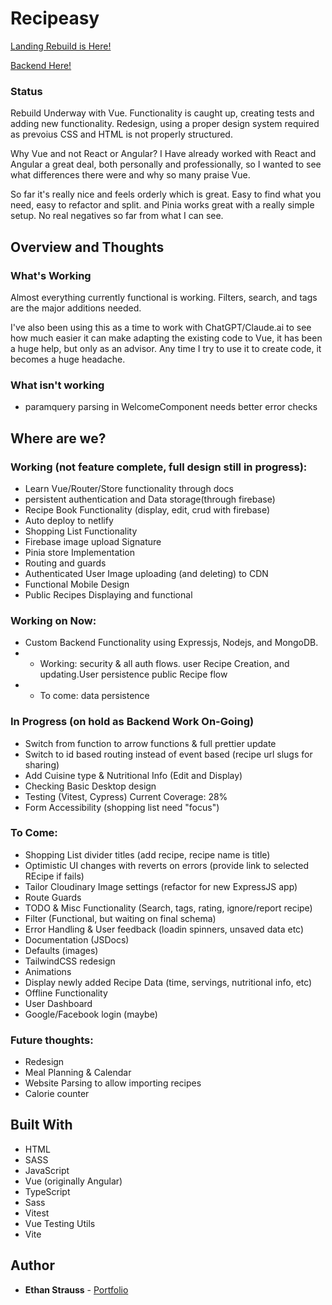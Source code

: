 # Recipeasy

[Landing Rebuild is Here!](https://stupefied-morse-5e1233.netlify.com/)

[Backend Here!](https://github.com/dotEthan/Recipeasy-backend)

### Status

Rebuild Underway with Vue. Functionality is caught up, creating tests and adding new functionality. Redesign, using a proper design system required as prevoius CSS and HTML is not properly structured. 

Why Vue and not React or Angular? I Have already worked with React and Angular a great deal, both personally and professionally, so I wanted to see what differences there were and why so many praise Vue. 

So far it's really nice and feels orderly which is great. Easy to find what you need, easy to refactor and split. and Pinia works great with a really simple setup. No real negatives so far from what I can see.

## Overview and Thoughts

### What's Working

Almost everything currently functional is working. Filters, search, and tags are the major additions needed.

I've also been using this as a time to work with ChatGPT/Claude.ai to see how much easier it can make adapting the existing code to Vue, it has been a huge help, but only as an advisor. Any time I try to use it to create code, it becomes a huge headache.

### What isn't working

- paramquery parsing in WelcomeComponent needs better error checks

## Where are we?

### Working (not feature complete, full design still in progress):

- Learn Vue/Router/Store functionality through docs
- persistent authentication and Data storage(through firebase)
- Recipe Book Functionality (display, edit, crud with firebase)
- Auto deploy to netlify
- Shopping List Functionality
- Firebase image upload Signature
- Pinia store Implementation
- Routing and guards
- Authenticated User Image uploading (and deleting) to CDN
- Functional Mobile Design
- Public Recipes Displaying and functional

### Working on Now:

- Custom Backend Functionality using Expressjs, Nodejs, and MongoDB.
- - Working: security & all auth flows. user Recipe Creation, and updating.User persistence public Recipe flow
- - To come: data persistence

### In Progress (on hold as Backend Work On-Going)

- Switch from function to arrow functions & full prettier update
- Switch to id based routing instead of event based (recipe url slugs for sharing)
- Add Cuisine type & Nutritional Info (Edit and Display)
- Checking Basic Desktop design
- Testing (Vitest, Cypress) Current Coverage: 28%
- Form Accessibility (shopping list need "focus")

### To Come:

- Shopping List divider titles (add recipe, recipe name is title)
- Optimistic UI changes with reverts on errors (provide link to selected REcipe if fails)
- Tailor Cloudinary Image settings (refactor for new ExpressJS app)
- Route Guards
- TODO & Misc Functionality (Search, tags, rating, ignore/report recipe)
- Filter (Functional, but waiting on final schema)
- Error Handling & User feedback (loadin spinners, unsaved data etc)
- Documentation (JSDocs)
- Defaults (images)
- TailwindCSS redesign
- Animations
- Display newly added Recipe Data (time, servings, nutritional info, etc)
- Offline Functionality
- User Dashboard
- Google/Facebook login (maybe)

### Future thoughts:

- Redesign
- Meal Planning & Calendar
- Website Parsing to allow importing recipes
- Calorie counter

## Built With

- HTML
- SASS
- JavaScript
- Vue (originally Angular)
- TypeScript
- Sass
- Vitest
- Vue Testing Utils
- Vite

## Author

- **Ethan Strauss** - [Portfolio](https://dotethan.github.io)
